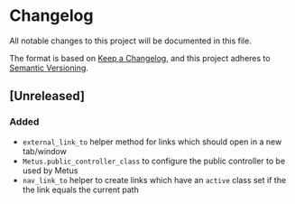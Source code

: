 # Changelog

All notable changes to this project will be documented in this file.

The format is based on [Keep a Changelog](https://keepachangelog.com/en/1.0.0/),
and this project adheres to [Semantic Versioning](https://semver.org/spec/v2.0.0.html).

## [Unreleased]

### Added

- `external_link_to` helper method for links which should open in a new tab/window
- `Metus.public_controller_class` to configure the public controller to be used by Metus
- `nav_link_to` helper to create links which have an `active` class set if the the link equals the current path
